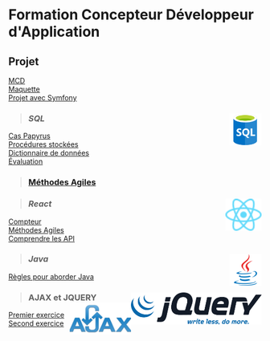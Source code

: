 # **Formation Concepteur Développeur d'Application**

## Projet
[MCD](filRouge/ "fil rouge")  
[Maquette](filRouge "Maquette")  
[Projet avec Symfony](https://github.com/MiKL5/greenMusic)  

>### ***SQL*** <img align="right" src="src/img/SQL.png" alt="SQL" title="Struured Query Language" widht="auto" height="64px">  

[Cas Papyrus](SQL/papyrus.md)  
[Procédures stockées](SQL/developperDesComposantsDinterface/developperDesComposantsAcces/proceduresStockees.md)  
[Dictionnaire de données](SQL/1_dictionnaireDeDonnees)  
[Évaluation](SQL/developperDesComposantsDinterface/developperDesComposantsAcces)

> ### **[Méthodes Agiles](methodeAgile "Les méthodes Agiles")**  

> ### **_React_** <img align="right" src="https://github.com/MiKL5/React/blob/master/src/images/React-icon.svg" alt="React" title="React" widht="auto" height="64px">  

[Compteur](React/counter/ "Compteur")  
[Méthodes Agiles](React/list/ "Liste de courses")  
[Comprendre les API](React/understand_api "Comprendre les API")  

> ### **_Java_** <img src="https://raw.githubusercontent.com/devicons/devicon/master/icons/java/java-original.svg" alt="java" align="right" width="64" height="auto" />  

[Règles pour aborder Java](Java "Quelques règles pour aborder Java")

> ### AJAX et JQUERY  <img align="right" src="src/img/jquery-official.svg" alt="JQUERY" title="JQUERY" widht="auto" height="64px"> <img align="right" src="src/img/javascript-jquery-xml-ajax.png" alt="AJAX" title="AJAX" widht="auto" height="64px">  

[Premier exercice]()  
[Second exercice]()  